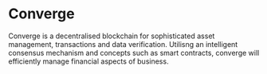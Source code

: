 # Converge
Converge is a decentralised blockchain for sophisticated asset management, transactions and data verification. Utilisng an intelligent consensus mechanism and concepts such as smart contracts, converge will efficiently manage financial aspects of business.
